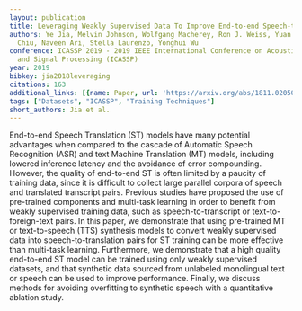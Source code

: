 ```yaml
---
layout: publication
title: Leveraging Weakly Supervised Data To Improve End-to-end Speech-to-text Translation
authors: Ye Jia, Melvin Johnson, Wolfgang Macherey, Ron J. Weiss, Yuan Cao, Chung-cheng
  Chiu, Naveen Ari, Stella Laurenzo, Yonghui Wu
conference: ICASSP 2019 - 2019 IEEE International Conference on Acoustics, Speech
  and Signal Processing (ICASSP)
year: 2019
bibkey: jia2018leveraging
citations: 163
additional_links: [{name: Paper, url: 'https://arxiv.org/abs/1811.02050'}]
tags: ["Datasets", "ICASSP", "Training Techniques"]
short_authors: Jia et al.
---
```

End-to-end Speech Translation (ST) models have many potential advantages when
compared to the cascade of Automatic Speech Recognition (ASR) and text Machine
Translation (MT) models, including lowered inference latency and the avoidance
of error compounding. However, the quality of end-to-end ST is often limited by
a paucity of training data, since it is difficult to collect large parallel
corpora of speech and translated transcript pairs. Previous studies have
proposed the use of pre-trained components and multi-task learning in order to
benefit from weakly supervised training data, such as speech-to-transcript or
text-to-foreign-text pairs. In this paper, we demonstrate that using
pre-trained MT or text-to-speech (TTS) synthesis models to convert weakly
supervised data into speech-to-translation pairs for ST training can be more
effective than multi-task learning. Furthermore, we demonstrate that a high
quality end-to-end ST model can be trained using only weakly supervised
datasets, and that synthetic data sourced from unlabeled monolingual text or
speech can be used to improve performance. Finally, we discuss methods for
avoiding overfitting to synthetic speech with a quantitative ablation study.